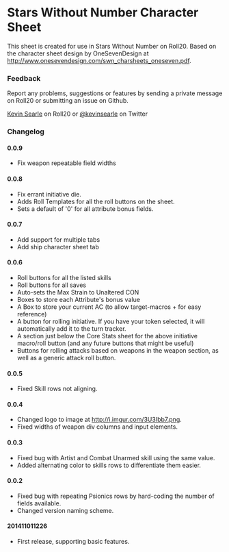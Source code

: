 # Stars Without Number Character Sheet

This sheet is created for use in Stars Without Number on Roll20. Based on the character sheet design by OneSevenDesign at http://www.onesevendesign.com/swn_charsheets_oneseven.pdf.

### Feedback

Report any problems, suggestions or features by sending a private message on Roll20 or submitting an issue on Github.

[Kevin Searle](https://app.roll20.net/users/565104/) on Roll20 or [@kevinsearle](https://twitter.com/kevinsearle) on Twitter

### Changelog

#### 0.0.9

* Fix weapon repeatable field widths

#### 0.0.8

* Fix errant initiative die.
* Adds Roll Templates for all the roll buttons on the sheet.
* Sets a default of '0' for all attribute bonus fields.

#### 0.0.7

* Add support for multiple tabs
* Add ship character sheet tab

#### 0.0.6

* Roll buttons for all the listed skills
* Roll buttons for all saves
* Auto-sets the Max Strain to Unaltered CON
* Boxes to store each Attribute's bonus value
* A Box to store your current AC (to allow target-macros + for easy reference)
* A button for rolling initiative. If you have your token selected, it will automatically add it to the turn tracker.
* A section just below the Core Stats sheet for the above initiative macro/roll button (and any future buttons that might be useful)
* Buttons for rolling attacks based on weapons in the weapon section, as well as a generic attack roll button.

#### 0.0.5

* Fixed Skill rows not aligning.

#### 0.0.4

* Changed logo to image at http://i.imgur.com/3U3Ibb7.png.
* Fixed widths of weapon div columns and input elements.

#### 0.0.3

* Fixed bug with Artist and Combat Unarmed skill using the same value.
* Added alternating color to skills rows to differentiate them easier.

#### 0.0.2

* Fixed bug with repeating Psionics rows by hard-coding the number of fields available.
* Changed version naming scheme.

#### 201411011226

* First release, supporting basic features.
